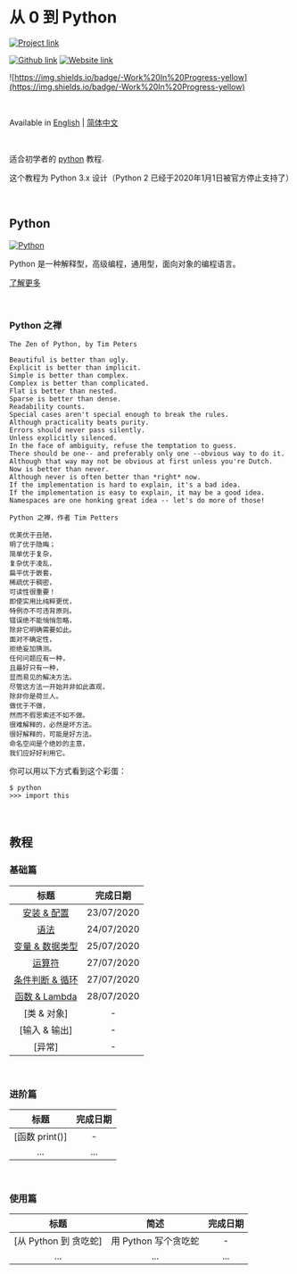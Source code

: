 # 从 0 到 Python
[![Project link](https://img.shields.io/badge/From%200%20To-Python-blue?style=for-the-badge&logo=Python&logoColor=FFD43B&logoWidth=15&labelColor=566163&color=3776AB)](https://github.com/FaDrYL/From0ToPython) 

[![Github link](https://img.shields.io/badge/FaDrYL--blue?style=social&logo=Github&logoWidth=15&link=https://github.com/FaDrYL)](https://github.com/FaDrYL)
[![Website link](https://img.shields.io/badge/FaDr-YL-blue?style=flat&color=009f9f&link=https://www.fadryl.com/&link=https://www.fadryl.com/)](https://www.fadryl.com/)

![https://img.shields.io/badge/-Work%20In%20Progress-yellow](https://img.shields.io/badge/-Work%20In%20Progress-yellow)

<br/>

Available in
[English](README.md) | 
[简体中文](README_zh_CN.md)

<br/>

适合初学者的 [python](https://www.python.org/) 教程.

这个教程为 Python 3.x 设计（Python 2 已经于2020年1月1日被官方停止支持了）

<br/>

## Python
[![Python](https://www.python.org/static/img/python-logo@2x.png)](https://www.python.org/)

Python 是一种解释型，高级编程，通用型，面向对象的编程语言。

[了解更多](<https://www.wikiwand.com/en/Python_(programming_language)>)

<br/>

### Python 之禅

```
The Zen of Python, by Tim Peters

Beautiful is better than ugly.
Explicit is better than implicit.
Simple is better than complex.
Complex is better than complicated.
Flat is better than nested.
Sparse is better than dense.
Readability counts.
Special cases aren't special enough to break the rules.
Although practicality beats purity.
Errors should never pass silently.
Unless explicitly silenced.
In the face of ambiguity, refuse the temptation to guess.
There should be one-- and preferably only one --obvious way to do it.
Although that way may not be obvious at first unless you're Dutch.
Now is better than never.
Although never is often better than *right* now.
If the implementation is hard to explain, it's a bad idea.
If the implementation is easy to explain, it may be a good idea.
Namespaces are one honking great idea -- let's do more of those!
```

```
Python 之禅，作者 Tim Petters

优美优于丑陋，
明了优于隐晦；
简单优于复杂，
复杂优于凌乱，
扁平优于嵌套，
稀疏优于稠密，
可读性很重要！
即使实用比纯粹更优，
特例亦不可违背原则。
错误绝不能悄悄忽略，
除非它明确需要如此。
面对不确定性，
拒绝妄加猜测。
任何问题应有一种，
且最好只有一种，
显而易见的解决方法。
尽管这方法一开始并非如此直观，
除非你是荷兰人。
做优于不做，
然而不假思索还不如不做。
很难解释的，必然是坏方法。
很好解释的，可能是好方法。
命名空间是个绝妙的主意，
我们应好好利用它。
```

你可以用以下方式看到这个彩蛋：
```
$ python
>>> import this
```

<br/>

## 教程
### 基础篇
| 标题 | 完成日期 |
|:---:|:-------:|
| [安装 & 配置](src/Fundamental/Installation_Setup/Installation_Setup_zh_CN.md) | 23/07/2020 |
| [语法](src/Fundamental/Syntax/Syntax_zh_CN.md) | 24/07/2020 |
| [变量 & 数据类型](src/Fundamental/Variables_Data_Types/Variables_Data_Types_zh_CN.md) | 25/07/2020 |
| [运算符](src/Fundamental/Operators/Operators_zh_CN.md) | 27/07/2020 |
| [条件判断 & 循环](src/Fundamental/Conditions_Loops/Conditions_Loops_zh_CN.md) | 27/07/2020 |
| [函数 & Lambda](src/Fundamental/Functions_Lambda/Functions_Lambda_zh_CN.md) | 28/07/2020 |
| [类 & 对象][](src/Fundamental/Classes_Objects/Classes_Objects_zh_CN.md) | - |
| [输入 & 输出][](src/Fundamental/Input_Output/Input_Output_zh_CN.md) | - |
| [异常][](src/Fundamental/Exceptions/Exceptions_zh_CN.md) | - |

<br/>

### 进阶篇
| 标题 | 完成日期 |
|:---:|:-------:|
|  [函数 print()] | - |
| ... | ... |

<br/>

###  使用篇
| 标题 | 简述 | 完成日期 |
|:---:|:---:|:-------:|
| [从 Python 到 贪吃蛇] | 用 Python 写个贪吃蛇 | - |
| ... | ... | ... |



